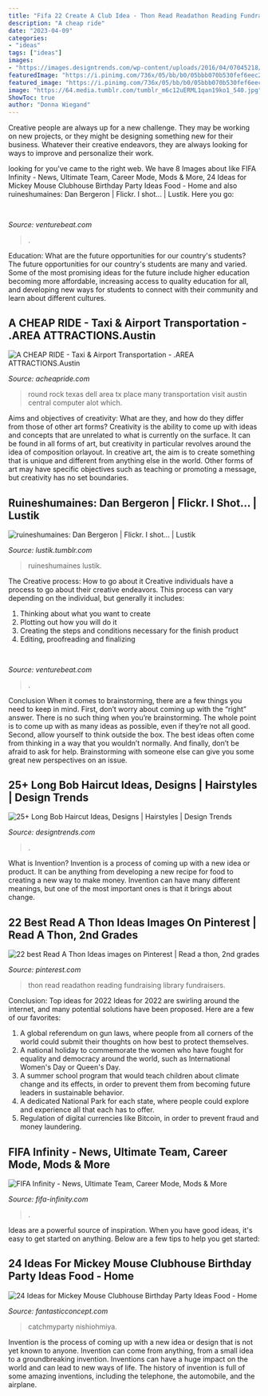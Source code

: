 ```yaml
---
title: "Fifa 22 Create A Club Idea - Thon Read Readathon Reading Fundraising Library Fundraisers"
description: "A cheap ride"
date: "2023-04-09"
categories:
- "ideas"
tags: ["ideas"]
images:
- "https://images.designtrends.com/wp-content/uploads/2016/04/07045218/Long-Bob-Hair-With-Bangs-For-Thin-Hair.jpg"
featuredImage: "https://i.pinimg.com/736x/05/bb/b0/05bbb070b530fef6eec2830f302f31af--readathon-fundraiser-read-a-thon.jpg"
featured_image: "https://i.pinimg.com/736x/05/bb/b0/05bbb070b530fef6eec2830f302f31af--readathon-fundraiser-read-a-thon.jpg"
image: "https://64.media.tumblr.com/tumblr_m6c12uERML1qan19ko1_540.jpg"
ShowToc: true
author: "Donna Wiegand"
---
```



Creative people are always up for a new challenge. They may be working on new projects, or they might be designing something new for their business. Whatever their creative endeavors, they are always looking for ways to improve and personalize their work.

	

		
looking for  you've came to the right web. We have 8 Images about  like FIFA Infinity - News, Ultimate Team, Career Mode, Mods &amp; More, 24 Ideas for Mickey Mouse Clubhouse Birthday Party Ideas Food - Home and also ruineshumaines: Dan Bergeron | Flickr. I shot... | Lustik. Here you go:
		
    
## 

<img loading=lazy src="https://venturebeat.com/wp-content/uploads/2019/10/IMG_2307D-e1572529138577.jpeg" onerror="this.onerror=null;this.src='https://tse3.mm.bing.net/th?id=OIP.JH5oeQG4IfebxWuL_cwUiQHaFj&amp;pid=15.1';" alt="">

_Source: venturebeat.com_

>. 

	

Education: What are the future opportunities for our country's students?
The future opportunities for our country's students are many and varied. Some of the most promising ideas for the future include higher education becoming more affordable, increasing access to quality education for all, and developing new ways for students to connect with their community and learn about different cultures.

    
## A CHEAP RIDE - Taxi &amp; Airport Transportation - .AREA ATTRACTIONS.Austin

<img loading=lazy src="http://acheapride.com/yahoo_site_admin/assets/images/A_Cheap_Ride_-_Web_Site_Photos_-_Dell_Diamond_2.241203758_std.jpg" onerror="this.onerror=null;this.src='https://tse2.mm.bing.net/th?id=OIP.K7rhldNaG1XkdU58zPFL8AHaHa&amp;pid=15.1';" alt="A CHEAP RIDE - Taxi &amp; Airport Transportation - .AREA ATTRACTIONS.Austin">

_Source: acheapride.com_

>round rock texas dell area tx place many transportation visit austin central computer alot which. 

	

Aims and objectives of creativity: What are they, and how do they differ from those of other art forms?
Creativity is the ability to come up with ideas and concepts that are unrelated to what is currently on the surface. It can be found in all forms of art, but creativity in particular revolves around the idea of composition orlayout. In creative art, the aim is to create something that is unique and different from anything else in the world. Other forms of art may have specific objectives such as teaching or promoting a message, but creativity has no set boundaries.

    
## Ruineshumaines: Dan Bergeron | Flickr. I Shot... | Lustik

<img loading=lazy src="https://64.media.tumblr.com/tumblr_m6c12uERML1qan19ko1_540.jpg" onerror="this.onerror=null;this.src='https://tse2.mm.bing.net/th?id=OIP.TjJRgJ4EONBUhh_p2TJp9wHaIi&amp;pid=15.1';" alt="ruineshumaines: Dan Bergeron | Flickr. I shot... | Lustik">

_Source: lustik.tumblr.com_

>ruineshumaines lustik. 

	

The Creative process: How to go about it
Creative individuals have a process to go about their creative endeavors. This process can vary depending on the individual, but generally it includes: 
1. Thinking about what you want to create 
2. Plotting out how you will do it 
3. Creating the steps and conditions necessary for the finish product 
4. Editing, proofreading and finalizing 

    
## 

<img loading=lazy src="https://venturebeat.com/wp-content/uploads/2019/11/siriauthenticate.jpg" onerror="this.onerror=null;this.src='https://tse2.mm.bing.net/th?id=OIP._qJp2BqJ9Z_5e-yCIY2NHgHaDR&amp;pid=15.1';" alt="">

_Source: venturebeat.com_

>. 

	

Conclusion
When it comes to brainstorming, there are a few things you need to keep in mind. First, don’t worry about coming up with the “right” answer. There is no such thing when you’re brainstorming. The whole point is to come up with as many ideas as possible, even if they’re not all good. Second, allow yourself to think outside the box. The best ideas often come from thinking in a way that you wouldn’t normally. And finally, don’t be afraid to ask for help. Brainstorming with someone else can give you some great new perspectives on an issue.

    
## 25+ Long Bob Haircut Ideas, Designs | Hairstyles | Design Trends

<img loading=lazy src="https://images.designtrends.com/wp-content/uploads/2016/04/07045218/Long-Bob-Hair-With-Bangs-For-Thin-Hair.jpg" onerror="this.onerror=null;this.src='https://tse4.mm.bing.net/th?id=OIP.p-kTfmDt4l8xEAQBVJL4EQHaJQ&amp;pid=15.1';" alt="25+ Long Bob Haircut Ideas, Designs | Hairstyles | Design Trends">

_Source: designtrends.com_

>. 

	

What is Invention?
Invention is a process of coming up with a new idea or product. It can be anything from developing a new recipe for food to creating a new way to make money. Invention can have many different meanings, but one of the most important ones is that it brings about change.

    
## 22 Best Read A Thon Ideas Images On Pinterest | Read A Thon, 2nd Grades

<img loading=lazy src="https://i.pinimg.com/736x/05/bb/b0/05bbb070b530fef6eec2830f302f31af--readathon-fundraiser-read-a-thon.jpg" onerror="this.onerror=null;this.src='https://tse4.mm.bing.net/th?id=OIP.-Of9QRY8fe5l4CPmT2cfrgHaJo&amp;pid=15.1';" alt="22 best Read A Thon Ideas images on Pinterest | Read a thon, 2nd grades">

_Source: pinterest.com_

>thon read readathon reading fundraising library fundraisers. 

	

Conclusion: Top ideas for 2022
Ideas for 2022 are swirling around the internet, and many potential solutions have been proposed. Here are a few of our favorites: 
1. A global referendum on gun laws, where people from all corners of the world could submit their thoughts on how best to protect themselves. 
2. A national holiday to commemorate the women who have fought for equality and democracy around the world, such as International Women's Day or Queen's Day. 
3. A summer school program that would teach children about climate change and its effects, in order to prevent them from becoming future leaders in sustainable behavior. 
4. A dedicated National Park for each state, where people could explore and experience all that each has to offer. 
5. Regulation of digital currencies like Bitcoin, in order to prevent fraud and money laundering.

    
## FIFA Infinity - News, Ultimate Team, Career Mode, Mods &amp; More

<img loading=lazy src="https://www.fifa-infinity.com/wp-content/uploads/2021/10/EA-FIFA-RENAME-620x330.jpg" onerror="this.onerror=null;this.src='https://tse4.mm.bing.net/th?id=OIP.cq1OUgcTBIo1BB-YgZsqugHaD8&amp;pid=15.1';" alt="FIFA Infinity - News, Ultimate Team, Career Mode, Mods &amp; More">

_Source: fifa-infinity.com_

>. 

	

Ideas are a powerful source of inspiration. When you have good ideas, it's easy to get started on anything. Below are a few tips to help you get started: 

    
## 24 Ideas For Mickey Mouse Clubhouse Birthday Party Ideas Food - Home

<img loading=lazy src="https://fantasticconcept.com/wp-content/uploads/2020/02/mickey-mouse-clubhouse-birthday-party-ideas-food-luxury-mickey-mouse-clubhouse-birthday-party-ideas-of-mickey-mouse-clubhouse-birthday-party-ideas-food.jpg" onerror="this.onerror=null;this.src='https://tse2.mm.bing.net/th?id=OIP.EIrA_YnRmf_PECV7Ci291gHaE7&amp;pid=15.1';" alt="24 Ideas for Mickey Mouse Clubhouse Birthday Party Ideas Food - Home">

_Source: fantasticconcept.com_

>catchmyparty nishiohmiya. 

	

Invention is the process of coming up with a new idea or design that is not yet known to anyone. Invention can come from anything, from a small idea to a groundbreaking invention. Inventions can have a huge impact on the world and can lead to new ways of life. The history of invention is full of some amazing inventions, including the telephone, the automobile, and the airplane.


